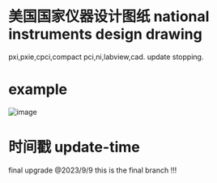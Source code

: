 # 美国国家仪器设计图纸 national instruments design drawing 
pxi,pxie,cpci,compact pci,ni,labview,cad.
update stopping.
# example
![image](https://github.com/xinnie-the-pooh/dsn-ni/assets/62879756/6f59b177-1551-41d1-bb76-634b6c03c5f2)
# 时间戳 update-time
final upgrade @2023/9/9
this is the final branch !!!

